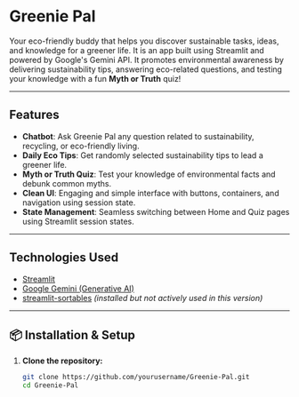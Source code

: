 
# Greenie Pal

Your eco-friendly buddy that helps you discover sustainable tasks, ideas, and knowledge for a greener life.
It is an app built using Streamlit and powered by Google's Gemini API. It promotes environmental awareness by delivering sustainability tips, answering eco-related questions, and testing your knowledge with a fun **Myth or Truth** quiz!

---

## Features

- **Chatbot**: Ask Greenie Pal any question related to sustainability, recycling, or eco-friendly living.
- **Daily Eco Tips**: Get randomly selected sustainability tips to lead a greener life.
- **Myth or Truth Quiz**: Test your knowledge of environmental facts and debunk common myths.
- **Clean UI**: Engaging and simple interface with buttons, containers, and navigation using session state.
- **State Management**: Seamless switching between Home and Quiz pages using Streamlit session states.

---

## Technologies Used

- [Streamlit](https://streamlit.io/)
- [Google Gemini (Generative AI)](https://ai.google.dev/)
- [streamlit-sortables](https://pypi.org/project/streamlit-sortables/) *(installed but not actively used in this version)*

---

## 📦 Installation & Setup

1. **Clone the repository:**
   ```bash
   git clone https://github.com/yourusername/Greenie-Pal.git
   cd Greenie-Pal

